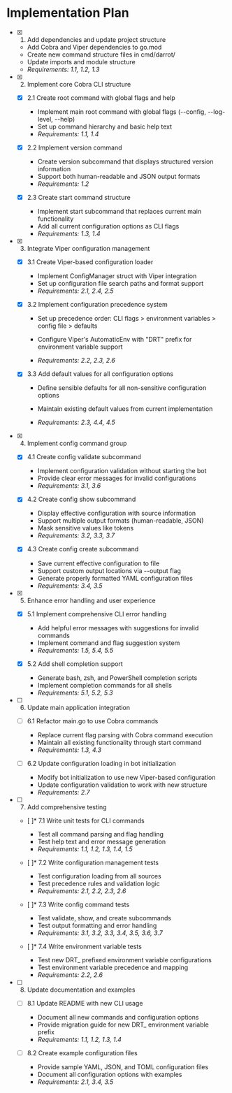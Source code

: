 # Implementation Plan

- [x] 1. Add dependencies and update project structure





  - Add Cobra and Viper dependencies to go.mod
  - Create new command structure files in cmd/darrot/
  - Update imports and module structure
  - _Requirements: 1.1, 1.2, 1.3_

- [x] 2. Implement core Cobra CLI structure





  - [x] 2.1 Create root command with global flags and help

    - Implement main root command with global flags (--config, --log-level, --help)
    - Set up command hierarchy and basic help text
    - _Requirements: 1.1, 1.4_

  - [x] 2.2 Implement version command

    - Create version subcommand that displays structured version information
    - Support both human-readable and JSON output formats
    - _Requirements: 1.2_

  - [x] 2.3 Create start command structure

    - Implement start subcommand that replaces current main functionality
    - Add all current configuration options as CLI flags
    - _Requirements: 1.3, 1.4_

- [x] 3. Integrate Viper configuration management













  - [x] 3.1 Create Viper-based configuration loader




    - Implement ConfigManager struct with Viper integration
    - Set up configuration file search paths and format support
    - _Requirements: 2.1, 2.4, 2.5_



  - [x] 3.2 Implement configuration precedence system


    - Set up precedence order: CLI flags > environment variables > config file > defaults
    - Configure Viper's AutomaticEnv with "DRT" prefix for environment variable support


    - _Requirements: 2.2, 2.3, 2.6_

  - [x] 3.3 Add default values for all configuration options


    - Define sensible defaults for all non-sensitive configuration options
    - Maintain existing default values from current implementation

    - _Requirements: 2.3, 4.4, 4.5_

- [x] 4. Implement config command group

  - [x] 4.1 Create config validate subcommand






    - Implement configuration validation without starting the bot
    - Provide clear error messages for invalid configurations
    - _Requirements: 3.1, 3.6_

  - [x] 4.2 Create config show subcommand








    - Display effective configuration with source information
    - Support multiple output formats (human-readable, JSON)
    - Mask sensitive values like tokens
    - _Requirements: 3.2, 3.3, 3.7_

  - [x] 4.3 Create config create subcommand





    - Save current effective configuration to file
    - Support custom output locations via --output flag
    - Generate properly formatted YAML configuration files
    - _Requirements: 3.4, 3.5_

- [x] 5. Enhance error handling and user experience





  - [x] 5.1 Implement comprehensive CLI error handling


    - Add helpful error messages with suggestions for invalid commands
    - Implement command and flag suggestion system
    - _Requirements: 1.5, 5.4, 5.5_

  - [x] 5.2 Add shell completion support


    - Generate bash, zsh, and PowerShell completion scripts
    - Implement completion commands for all shells
    - _Requirements: 5.1, 5.2, 5.3_

- [ ] 6. Update main application integration
  - [ ] 6.1 Refactor main.go to use Cobra commands
    - Replace current flag parsing with Cobra command execution
    - Maintain all existing functionality through start command
    - _Requirements: 1.3, 4.3_

  - [ ] 6.2 Update configuration loading in bot initialization
    - Modify bot initialization to use new Viper-based configuration
    - Update configuration validation to work with new structure
    - _Requirements: 2.7_

- [ ] 7. Add comprehensive testing
  - [ ]* 7.1 Write unit tests for CLI commands
    - Test all command parsing and flag handling
    - Test help text and error message generation
    - _Requirements: 1.1, 1.2, 1.3, 1.4, 1.5_

  - [ ]* 7.2 Write configuration management tests
    - Test configuration loading from all sources
    - Test precedence rules and validation logic
    - _Requirements: 2.1, 2.2, 2.3, 2.6_

  - [ ]* 7.3 Write config command tests
    - Test validate, show, and create subcommands
    - Test output formatting and error handling
    - _Requirements: 3.1, 3.2, 3.3, 3.4, 3.5, 3.6, 3.7_

  - [ ]* 7.4 Write environment variable tests
    - Test new DRT_ prefixed environment variable configurations
    - Test environment variable precedence and mapping
    - _Requirements: 2.2, 2.6_

- [ ] 8. Update documentation and examples
  - [ ] 8.1 Update README with new CLI usage
    - Document all new commands and configuration options
    - Provide migration guide for new DRT_ environment variable prefix
    - _Requirements: 1.1, 1.2, 1.3, 1.4_

  - [ ] 8.2 Create example configuration files
    - Provide sample YAML, JSON, and TOML configuration files
    - Document all configuration options with examples
    - _Requirements: 2.1, 3.4, 3.5_